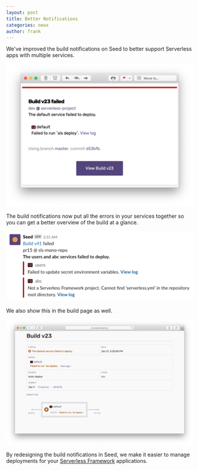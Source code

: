```yaml
---
layout: post
title: Better Notifications
categories: news
author: frank
---
```


We've improved the build notifications on Seed to better support Serverless apps with multiple services.

![Email build notification](/assets/blog/better-notifications/email-build-notifications.png)

The build notifications now put all the errors in your services together so you can get a better overview of the build at a glance.

![Slack build notification](/assets/blog/better-notifications/slack-build-notifications.png)

We also show this in the build page as well.

![Build page with errors](/assets/blog/better-notifications/build-page-with-errors.png)

By redesigning the build notifications in Seed, we make it easier to manage deployments for your [Serverless Framework](https://serverless.com) applications.



